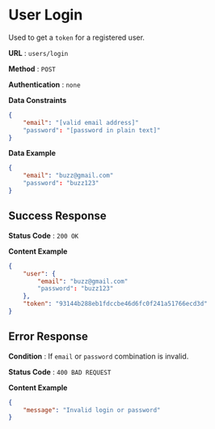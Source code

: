 # User Login

Used to get a `token` for a registered user.

**URL** : `users/login`

**Method** : `POST`

**Authentication** : `none`

**Data Constraints** 

```json
{
    "email": "[valid email address]"
    "password": "[password in plain text]"
}
```

**Data Example**

```json
{
    "email": "buzz@gmail.com"
    "password": "buzz123"
}
```

## Success Response

**Status Code** : `200 OK`

**Content Example**

```json
{
    "user": {
        "email": "buzz@gmail.com"
        "password": "buzz123"
    },
    "token": "93144b288eb1fdccbe46d6fc0f241a51766ecd3d"
}
```



## Error Response

**Condition** : If `email` or `password` combination is invalid.

**Status Code** : `400 BAD REQUEST`

**Content Example**

```json
{
    "message": "Invalid login or password"
}
```

